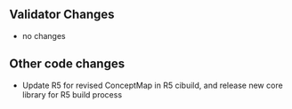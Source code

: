 ## Validator Changes

* no changes

## Other code changes

* Update R5 for revised ConceptMap in R5 cibuild, and release new core library for R5 build process
